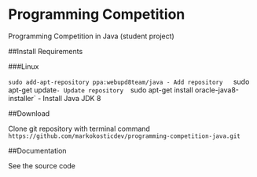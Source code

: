 # Programming Competition
Programming Competition in Java (student project)

##Install Requirements

###Linux

`sudo add-apt-repository ppa:webupd8team/java - Add repository  
`sudo apt-get update` - Update repository  
`sudo apt-get install oracle-java8-installer` - Install Java JDK 8

##Download

Clone git repository with terminal command
`https://github.com/markokosticdev/programming-competition-java.git`

##Documentation

See the source code 